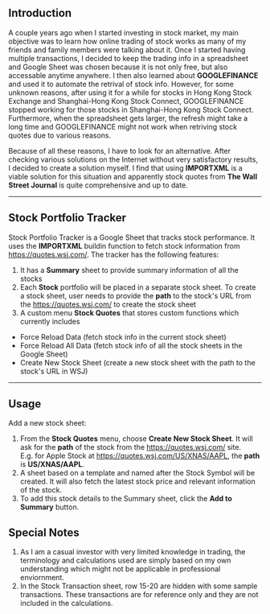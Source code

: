 ## Introduction

A couple years ago when I started investing in stock market, my main objective was to learn how online trading of stock works as many of my friends and family members 
were talking about it. Once I started having multiple transactions, I decided to keep the trading info in a spreadsheet and Google Sheet was chosen because it is not only free, but also
accessable anytime anywhere. I then also learned about **GOOGLEFINANCE** and used it to automate the retrival of stock info.  However, for some unknown reasons, after using it for a while for 
stocks in Hong Kong Stock Exchange and Shanghai-Hong Kong Stock Connect, GOOGLEFINANCE stopped working for those stocks in Shanghai-Hong Kong Stock Connect.  Furthermore, when the spreadsheet gets larger, the refresh might take a long time and 
GOOGLEFINANCE might not work when retriving stock quotes due to various reasons. 

Because of all these reasons, I have to look for an alternative. After checking various solutions on the Internet without very satisfactory results, I decided to 
create a solution myself. I find that using **IMPORTXML** is a viable solution for this situation and apparently stock quotes from **The Wall Street Journal** is quite comprehensive 
and up to date.

---

## Stock Portfolio Tracker

Stock Portfolio Tracker is a Google Sheet that tracks stock performance.  It uses the **IMPORTXML** buildin function to fetch stock information from https://quotes.wsj.com/. The tracker 
has the following features:

1. It has a **Summary** sheet to provide summary information of all the stocks
2. Each **Stock** portfolio will be placed in a separate stock sheet.  To create a stock sheet, user needs to provide the **path** to the stock's URL from the https://quotes.wsj.com/ 
   to create the stock sheet
3. A custom menu **Stock Quotes** that stores custom functions which currently includes

  * Force Reload Data (fetch stock info in the current stock sheet)
  * Force Reload All Data (fetch stock info of all the stock sheets in the Google Sheet)
  * Create New Stock Sheet (create a new stock sheet with the path to the stock's URL in WSJ)

---

## Usage

Add a new stock sheet:

1. From the **Stock Quotes** menu, choose **Create New Stock Sheet**.  It will ask for the **path** of the stock from the https://quotes.wsj.com/ site.  
   E.g. for Apple Stock at https://quotes.wsj.com/US/XNAS/AAPL, the **path** is **US/XNAS/AAPL**.
2. A sheet based on a template and named after the Stock Symbol will be created.  It will also fetch the latest stock price and relevant information of the stock.
3. To add this stock details to the Summary sheet, click the **Add to Summary** button.

## Special Notes

1. As I am a casual investor with very limited knowledge in trading, the terminology and calculations used are simply based on my own understanding which might not be applicable in professional enviornment.
2. In the Stock Transaction sheet, row 15-20 are hidden with some sample transactions. These transactions are for reference only and they are not included in the calculations.
